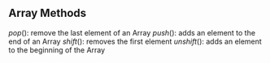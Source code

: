 ## Array Methods

*pop*(): remove the last element of an Array
*push*(): adds an element to the end of an Array
*shift*(): removes the first element
*unshift*(): adds an element to the beginning of the Array

